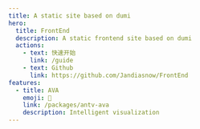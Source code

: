 ```yaml
---
title: A static site based on dumi
hero:
  title: FrontEnd
  description: A static frontend site based on dumi
  actions:
    - text: 快速开始
      link: /guide
    - text: Github
      link: https://github.com/Jandiasnow/FrontEnd
features:
  - title: AVA
    emoji: 💎
    link: /packages/antv-ava
    description: Intelligent visualization
---
```

